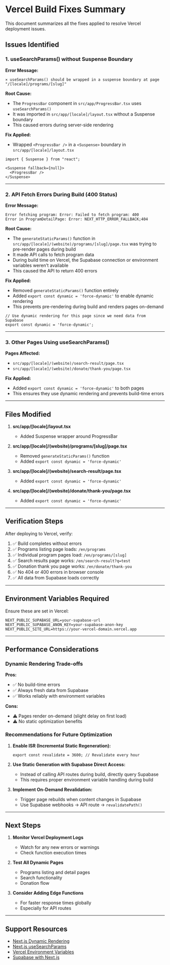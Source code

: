 # Vercel Build Fixes Summary

This document summarizes all the fixes applied to resolve Vercel deployment issues.

## Issues Identified

### 1. **useSearchParams() without Suspense Boundary**
**Error Message:**
```
⨯ useSearchParams() should be wrapped in a suspense boundary at page "/[locale]/programs/[slug]"
```

**Root Cause:** 
- The `ProgressBar` component in `src/app/ProgressBar.tsx` uses `useSearchParams()` 
- It was imported in `src/app/[locale]/layout.tsx` without a Suspense boundary
- This caused errors during server-side rendering

**Fix Applied:**
- Wrapped `<ProgressBar />` in a `<Suspense>` boundary in `src/app/[locale]/layout.tsx`

```tsx
import { Suspense } from "react";

<Suspense fallback={null}>
  <ProgressBar />
</Suspense>
```

---

### 2. **API Fetch Errors During Build (400 Status)**
**Error Message:**
```
Error fetching program: Error: Failed to fetch program: 400
Error in ProgramDetailPage: Error: NEXT_HTTP_ERROR_FALLBACK;404
```

**Root Cause:**
- The `generateStaticParams()` function in `src/app/[locale]/(website)/programs/[slug]/page.tsx` was trying to pre-render pages during build
- It made API calls to fetch program data
- During build time on Vercel, the Supabase connection or environment variables weren't available
- This caused the API to return 400 errors

**Fix Applied:**
- Removed `generateStaticParams()` function entirely
- Added `export const dynamic = 'force-dynamic'` to enable dynamic rendering
- This prevents pre-rendering during build and renders pages on-demand

```tsx
// Use dynamic rendering for this page since we need data from Supabase
export const dynamic = 'force-dynamic';
```

---

### 3. **Other Pages Using useSearchParams()**
**Pages Affected:**
- `src/app/[locale]/(website)/search-result/page.tsx`
- `src/app/[locale]/(website)/donate/thank-you/page.tsx`

**Fix Applied:**
- Added `export const dynamic = 'force-dynamic'` to both pages
- This ensures they use dynamic rendering and prevents build-time errors

---

## Files Modified

1. **src/app/[locale]/layout.tsx**
   - Added Suspense wrapper around ProgressBar

2. **src/app/[locale]/(website)/programs/[slug]/page.tsx**
   - Removed `generateStaticParams()` function
   - Added `export const dynamic = 'force-dynamic'`

3. **src/app/[locale]/(website)/search-result/page.tsx**
   - Added `export const dynamic = 'force-dynamic'`

4. **src/app/[locale]/(website)/donate/thank-you/page.tsx**
   - Added `export const dynamic = 'force-dynamic'`

---

## Verification Steps

After deploying to Vercel, verify:

1. ✅ Build completes without errors
2. ✅ Programs listing page loads: `/en/programs`
3. ✅ Individual program pages load: `/en/programs/[slug]`
4. ✅ Search results page works: `/en/search-result?q=test`
5. ✅ Donation thank you page works: `/en/donate/thank-you`
6. ✅ No 404 or 400 errors in browser console
7. ✅ All data from Supabase loads correctly

---

## Environment Variables Required

Ensure these are set in Vercel:

```env
NEXT_PUBLIC_SUPABASE_URL=your-supabase-url
NEXT_PUBLIC_SUPABASE_ANON_KEY=your-supabase-anon-key
NEXT_PUBLIC_SITE_URL=https://your-vercel-domain.vercel.app
```

---

## Performance Considerations

### Dynamic Rendering Trade-offs

**Pros:**
- ✅ No build-time errors
- ✅ Always fresh data from Supabase
- ✅ Works reliably with environment variables

**Cons:**
- ⚠️ Pages render on-demand (slight delay on first load)
- ⚠️ No static optimization benefits

### Recommendations for Future Optimization

1. **Enable ISR (Incremental Static Regeneration):**
   ```tsx
   export const revalidate = 3600; // Revalidate every hour
   ```

2. **Use Static Generation with Supabase Direct Access:**
   - Instead of calling API routes during build, directly query Supabase
   - This requires proper environment variable handling during build

3. **Implement On-Demand Revalidation:**
   - Trigger page rebuilds when content changes in Supabase
   - Use Supabase webhooks → API route → `revalidatePath()`

---

## Next Steps

1. **Monitor Vercel Deployment Logs**
   - Watch for any new errors or warnings
   - Check function execution times

2. **Test All Dynamic Pages**
   - Programs listing and detail pages
   - Search functionality
   - Donation flow

3. **Consider Adding Edge Functions**
   - For faster response times globally
   - Especially for API routes

---

## Support Resources

- [Next.js Dynamic Rendering](https://nextjs.org/docs/app/building-your-application/rendering/server-components#dynamic-rendering)
- [Next.js useSearchParams](https://nextjs.org/docs/app/api-reference/functions/use-search-params)
- [Vercel Environment Variables](https://vercel.com/docs/projects/environment-variables)
- [Supabase with Next.js](https://supabase.com/docs/guides/getting-started/quickstarts/nextjs)

